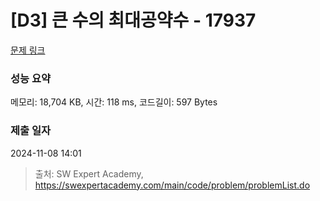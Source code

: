 # [D3] 큰 수의 최대공약수 - 17937 

[문제 링크](https://swexpertacademy.com/main/code/problem/problemDetail.do?contestProbId=AYmRI_8ajv8DFARi) 

### 성능 요약

메모리: 18,704 KB, 시간: 118 ms, 코드길이: 597 Bytes

### 제출 일자

2024-11-08 14:01



> 출처: SW Expert Academy, https://swexpertacademy.com/main/code/problem/problemList.do